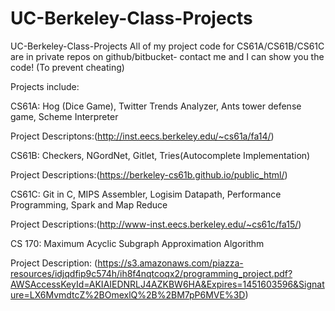 # UC-Berkeley-Class-Projects
UC-Berkeley-Class-Projects All of my project code for CS61A/CS61B/CS61C are in private repos on github/bitbucket- contact me and I can show you the code! (To prevent cheating)


Projects include: 


CS61A: Hog (Dice Game), Twitter Trends Analyzer, Ants tower defense game, Scheme Interpreter 

Project Descriptons:(http://inst.eecs.berkeley.edu/~cs61a/fa14/)

CS61B: Checkers, NGordNet, Gitlet, Tries(Autocomplete Implementation)

Project Descriptions:(https://berkeley-cs61b.github.io/public_html/)

CS61C: Git in C, MIPS Assembler, Logisim Datapath, Performance Programming, Spark and Map Reduce

Project Descriptions:(http://www-inst.eecs.berkeley.edu/~cs61c/fa15/)

CS 170: Maximum Acyclic Subgraph Approximation Algorithm

Project Description: (https://s3.amazonaws.com/piazza-resources/idjqdfip9c574h/ih8f4nqtcoqx2/programming_project.pdf?AWSAccessKeyId=AKIAIEDNRLJ4AZKBW6HA&Expires=1451603596&Signature=LX6MvmdtcZ%2BOmexlQ%2B%2BM7pP6MVE%3D)
